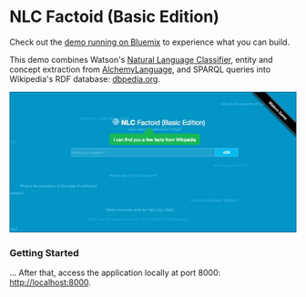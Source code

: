 # NLC Factoid (Basic Edition)
Check out the [demo running on Bluemix](http://nlc-factoid-assistant.mybluemix.net/) to experience what you can build.

This demo combines Watson's [Natural Language Classifier](https://www.ibm.com/smarterplanet/us/en/ibmwatson/developercloud/nl-classifier.html), entity and concept extraction from [AlchemyLanguage](https://www.ibm.com/smarterplanet/us/en/ibmwatson/developercloud/alchemy-language.html), and SPARQL queries into Wikipedia's RDF database: [dbpedia.org](http://www.dbpedia.org).

[![](wiki/media/nlc_factoid_screenshot.jpg)](http://nlc-factoid-assistant.mybluemix.net/)


### Getting Started
...
After that, access the application locally at port 8000: [http://localhost:8000](http://localhost:8000). 






